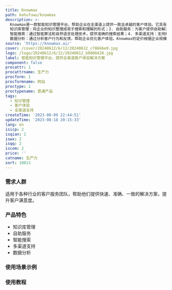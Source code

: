 ```yaml
---
title: Knowmax
path: kehufuwu/knowmax
description: >-
  Knowmax是一款智能知识管理平台，帮助企业在全渠道上提供一致且卓越的客户体验。它具有以下功能：1.
  知识库管理：将企业的知识整理成易于搜索和理解的形式；2. 自助服务：为客户提供自助解决方案，减少对客服的依赖；3.
  智能搜索：通过智能算法和自然语言处理技术，提供准确的搜索结果；4. 多渠道支持：支持网站、移动应用、社交媒体等多个渠道；5.
  数据分析：通过分析客户行为和反馈，帮助企业优化客户体验。Knowmax的定价根据企业规模和使用需求而定，可根据官方网站获取详细定价信息。
source: 'https://knowmax.ai/'
cover: /cover/20240612/6/12/20240612_c78666e9.jpg
logo: /logo/20240612/6/12/20240612_b0808428.jpg
label: 智能知识管理平台，提供全渠道客户体验解决方案
component: false
procattr: 1
procattrname: 生产力
procform: 1
procformname: 网站
proctype: 1
proctypename: 普通产品
tags:
  - 知识管理
  - 客户体验
  - 全渠道支持
createTime: '2023-08-09 22:44:51'
updateTime: '2023-08-18 20:15:33'
lang: en
isicp: 2
isqian: 2
iswx: 2
isqq: 2
iscom: 2
price: ''
catname: 生产力
sort: 10813
---
```




### 需求人群
适用于各种行业的客户服务团队，帮助他们提供快速、准确、一致的解决方案，提升客户满意度。

### 产品特色
- 知识库管理
- 自助服务
- 智能搜索
- 多渠道支持
- 数据分析

### 使用场景示例


### 使用教程


  
